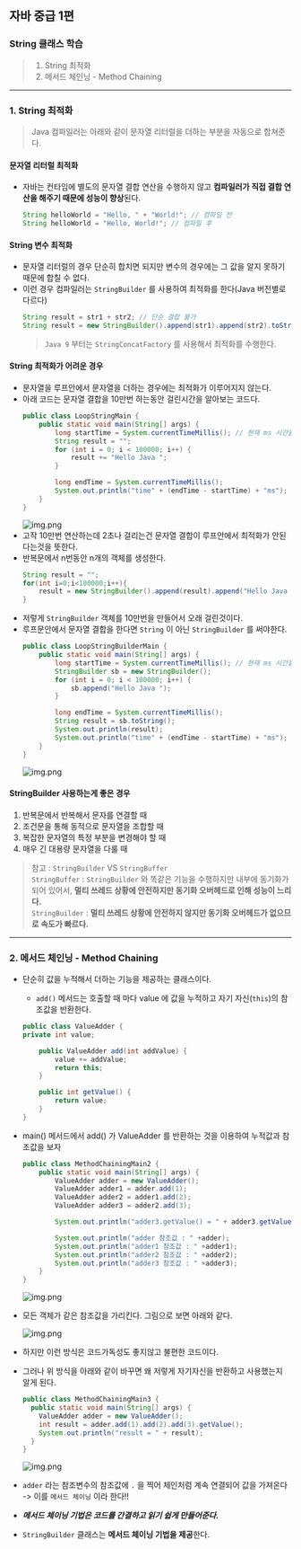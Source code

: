 ## 자바 중급 1편

### String 클래스 학습
> 1. String 최적화
> 2. 메서드 체인닝 - Method Chaining
---
### 1. String 최적화
> Java 컴파일러는 아래와 같이 문자열 리터럴을 더하는 부분을 자동으로 합쳐준다.

#### 문자열 리터럴 최적화
- 자바는 컨타임에 별도의 문자열 결합 연산을 수행하지 않고 **컴파일러가 직접 결합 연산을 해주기 때문에 성능이 향상**된다.
    ```java
    String helloWorld = "Hello, " + "World!"; // 컴파일 전
    String helloWorld = "Hello, World!"; // 컴파일 후
    ```
#### String 변수 최적화
- 문자열 리터럴의 경우 단순히 합치면 되지만 변수의 경우에는 그 값을 알지 못하기 때문에 합칠 수 없다.
- 이런 경우 컴파일러는 `StringBuilder` 를 사용하여 최적화를 한다(Java 버전별로 다르다)
    ```java
    String result = str1 + str2; // 단순 결합 불가
    String result = new StringBuilder().append(str1).append(str2).toString(); // 최적화
    ```
    > `Java 9` 부터는 `StringConcatFactory` 를 사용해서 최적화를 수행한다.

#### String 최적화가 어려운 경우
- 문자열을 루프안에서 문자열을 더하는 경우에는 최적화가 이루어지지 않는다.
- 아래 코드는 문자열 결합을 10만번 하는동안 걸린시간을 알아보는 코드다.
  ```java
  public class LoopStringMain {
      public static void main(String[] args) {
          long startTime = System.currentTimeMillis(); // 현재 ms 시간을 얻는다.
          String result = "";
          for (int i = 0; i < 100000; i++) {
              result += "Hello Java ";
          }
  
          long endTime = System.currentTimeMillis();
          System.out.println("time" + (endTime - startTime) + "ms");
      }
  }
  ```
  ![img.png](../images/chap03/img11.png)
- 고작 10만번 연산하는데 2초나 걸리는건 문자열 결합이 루프안에서 최적화가 안된다는것을 뜻한다.
- 반복문에서 n번동안 n개의 객체를 생성한다.
  ```java
  String result = "";
  for(int i=0;i<100000;i++){
      result = new StringBuilder().append(result).append("Hello Java ").toString();
  }
  ```
- 저렇게 `StringBuilder` 객체를 10만번을 만들어서 오래 걸린것이다.
- 루프문안에서 문자열 결합을 한다면 `String` 이 아닌 `StringBuilder` 를 써야한다.
  ```java
  public class LoopStringBuilderMain {
      public static void main(String[] args) {
          long startTime = System.currentTimeMillis(); // 현재 ms 시간을 얻는다.
          StringBuilder sb = new StringBuilder();
          for (int i = 0; i < 100000; i++) {
              sb.append("Hello Java ");
          }
  
          long endTime = System.currentTimeMillis();
          String result = sb.toString();
          System.out.println(result);
          System.out.println("time" + (endTime - startTime) + "ms");
      }
  }
  ```
  ![img.png](../images/chap03/img12.png)

#### StringBuilder 사용하는게 좋은 경우
1. 반복문에서 반복해서 문자를 연결할 때
2. 조건문을 통해 동적으로 문자열을 조합할 때
3. 복잡한 문자열의 특정 부분을 변경해야 할 때
4. 매우 긴 대용량 문자열을 다룰 때

> 참고 : `StringBuilder` VS `StringBuffer` </br>
> `StringBuffer` : `StringBuilder` 와 똑같은 기능을 수행하지만 내부에 동기화가 되어 있어서, **멀티 쓰레드 상황에 안전하지만 동기화 오버헤드로 인해 성능이 느리다.**</br>
> `StringBuilder` : **멀티 쓰레드 상황에 안전하지 않지만 동기화 오버헤드가 없으므로 속도가 빠르다.**
---
### 2. 메서드 체인닝 - Method Chaining
- 단순히 값을 누적해서 더하는 기능을 제공하는 클래스이다.
  - `add()` 메서드는 호출할 때 마다 value 에 값을 누적하고 자기 자신(`this`)의 참조값을 반환한다.
  ```java
  public class ValueAdder {
  private int value;
  
      public ValueAdder add(int addValue) {
          value += addValue;
          return this;
      }
  
      public int getValue() {
          return value;
      }
  }
  ```
- main() 메서드에서 add() 가 ValueAdder 를 반환하는 것을 이용하여 누적값과 참조값을 보자
  ```java
  public class MethodChainingMain2 {
      public static void main(String[] args) {
          ValueAdder adder = new ValueAdder();
          ValueAdder adder1 = adder.add(1);
          ValueAdder adder2 = adder1.add(2);
          ValueAdder adder3 = adder2.add(3);
  
          System.out.println("adder3.getValue() = " + adder3.getValue());
  
          System.out.println("adder 참조값 : " +adder);
          System.out.println("adder1 참조값 : " +adder1);
          System.out.println("adder2 참조값 : " +adder2);
          System.out.println("adder3 참조값 : " +adder3);
      }
  }
  ```
  ![img.png](../images/chap03/img13.png)
- 모든 객체가 같은 참조값을 가리킨다. 그림으로 보면 아래와 같다.

  ![img.png](../images/chap03/img14.png)
- 하지만 이런 방식은 코드가독성도 좋지않고 불편한 코드이다.
- 그러나 위 방식을 아래와 같이 바꾸면 왜 저렇게 자기자신을 반환하고 사용했는지 알게 된다.
  ```java
  public class MethodChainingMain3 {
    public static void main(String[] args) {
      ValueAdder adder = new ValueAdder();
      int result = adder.add(1).add(2).add(3).getValue();
      System.out.println("result = " + result);
    }
  }
  ```
  ![img.png](../images/chap03/img15.png)
- `adder` 라는 참조변수의 참조값에 `.` 을 찍어 체인처럼 계속 연결되어 값을 가져온다 -> 이를 `메서드 체이닝` 이라 한다!!
- _**메서드 체이닝 기법은 코드를 간결하고 읽기 쉽게 만들어준다.**_
- `StringBuilder` 클래스는 **메서드 체이닝 기법을 제공**한다.